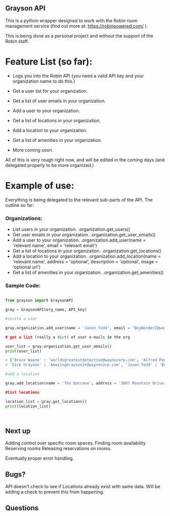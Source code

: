 ## Grayson API

This is a python wrapper designed to work with the Robin room management service (find out more at: https://robinpowered.com/ ). 

This is being done as a personal project and without the support of the Robin staff.


# Feature List (so far):

* Logs you into the Robin API (you need a valid API key and your organization name to do this.)

* Get a user list for your organization.

* Get a list of user emails in your organization.

* Add a user to your organization.

* Get a list of locations in your organization.

* Add a location to your organization.

* Get a list of amenities in your organization.

* More coming soon. 

All of this is very rough right now, and will be edited in the coming days (and delegated properly to be more organized.)

# Example of use:

Everything is being delegated to the relevant sub-parts of the API. The outline so far:

### Organizations:

- List users in your organization.
 .organization.get_users()
- Get user emails in your organization.
 .organization.get_user_emails()
- Add a user to your organization.
 .organization.add_user(name = 'relevant name', email = 'relevant email')
- Get a list of locations in your organization. 
.organization.get_locations()
- Add a location to your organization. 
.organization.add_location(name = 'relevant name', address = 'optional', description = 'optional', image = 'optional url')
- Get a list of amenities in your organization. 
.organization.get_amenities()

### Sample Code:

```python

from grayson import GraysonAPI

gray = GraysonAPI(org_name, API_key)

#invite a user

gray.organization.add_user(name = 'Jason Todd', email = 'BoyWonder2@waynecorp.com)

# get a list (really a dict) of user e-mails in the org

user_list = gray.organization.get_user_emails()
print(user_list)

> {'Bruce Wayne' : 'worldsgreatestdetective@waynecorp.com', 'Alfred Pennyworth' : 'stillabutler@waynecorp.com', 
> 'Dick Grayson' : 'AmazingGraysonJr@waynecorp.com', 'Jason Todd' : 'BoyWonder2@waynecorp.com'}

#add a location

gray.add_location(name = 'The Batcave', address = '1007 Mountain Drive, Gotham, NJ', description = 'Home of the world's largest penny.')

#list locations

location_list = gray.get_locations()
print(location_list)




```

## Next up

Adding control over specific room spaces. 
Finding room availability
Reserving rooms
Releasing reservations on rooms.

Eventually proper error handling.


## Bugs?

API doesn't check to see if Locations already exist with same data. Will be adding a check to prevent this from happening.


## Questions
